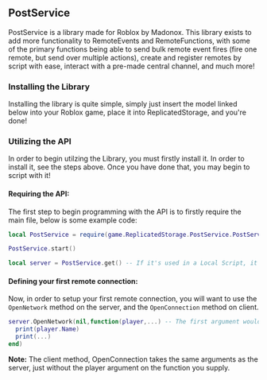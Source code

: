 ## PostService

PostService is a library made for Roblox by Madonox.  This library exists to add more functionality to RemoteEvents and RemoteFunctions, with some of the primary functions being able to send bulk remote event fires (fire one remote, but send over multiple actions), create and register remotes by script with ease, interact with a pre-made central channel, and much more!

### Installing the Library

Installing the library is quite simple, simply just insert the model linked below into your Roblox game, place it into ReplicatedStorage, and you're done!

### Utilizing the API

In order to begin utilzing the Library, you must firstly install it.  In order to install it, see the steps above.  Once you have done that, you may begin to script with it!

#### Requiring the API:

The first step to begin programming with the API is to firstly require the main file, below is some example code:
```lua
local PostService = require(game.ReplicatedStorage.PostService.PostService)

PostService.start()

local server = PostService.get() -- If it's used in a Local Script, it would return the client methods instead.
```

#### Defining your first remote connection:

Now, in order to setup your first remote connection, you will want to use the `OpenNetwork` method on the server, and the `OpenConnection` method on client.

```lua
server.OpenNetwork(nil,function(player,...) -- The first argument would be a RemoteEvent or RemoteFunction, if you wished to assign this to a pre-existing one.
  print(player.Name)
  print(...)
end)
```

**Note:** The client method, OpenConnection takes the same arguments as the server, just without the player argument on the function you supply.
